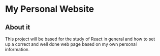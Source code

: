 # My Personal Website

## About it

This project will be based for the study of React in general and how to set up a correct and well done web page based on my own personal information.

